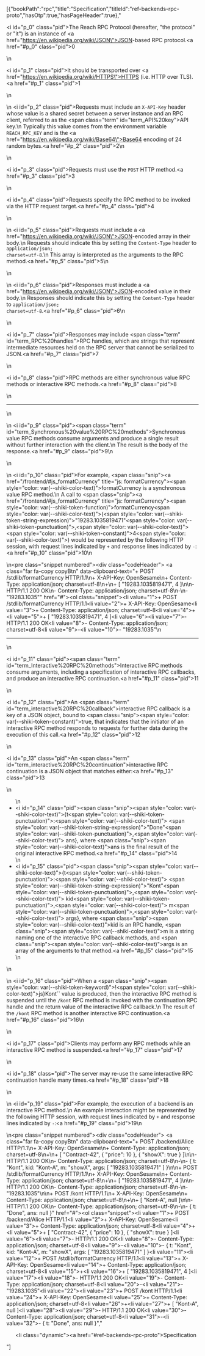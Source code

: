 [{"bookPath":"rpc","title":"Specification","titleId":"ref-backends-rpc-proto","hasOtp":true,"hasPageHeader":true},"<p><i id=\"p_0\" class=\"pid\"></i>The Reach RPC Protocol (hereafter, \"the protocol\" or \"it\") is an instance of <a href=\"https://en.wikipedia.org/wiki/JSON\">JSON</a>-based RPC protocol.<a href=\"#p_0\" class=\"pid\">0</a></p>\n<p><i id=\"p_1\" class=\"pid\"></i>It should be transported over <a href=\"https://en.wikipedia.org/wiki/HTTPS\">HTTPS</a> (i.e. HTTP over TLS).<a href=\"#p_1\" class=\"pid\">1</a></p>\n<p>\n  <i id=\"p_2\" class=\"pid\"></i>Requests must include an <code>X-API-Key</code> header whose value is a shared secret between a server instance and an RPC client, referred to as the <span class=\"term\" id=\"term_API%20key\">API key</span>.\n  Typically this value comes from the environment variable <code>REACH_RPC_KEY</code> and is the <a href=\"https://en.wikipedia.org/wiki/Base64\">Base64</a> encoding of 24 random bytes.<a href=\"#p_2\" class=\"pid\">2</a>\n</p>\n<p><i id=\"p_3\" class=\"pid\"></i>Requests must use the <code>POST</code> HTTP method.<a href=\"#p_3\" class=\"pid\">3</a></p>\n<p><i id=\"p_4\" class=\"pid\"></i>Requests specify the RPC method to be invoked via the HTTP request target.<a href=\"#p_4\" class=\"pid\">4</a></p>\n<p>\n  <i id=\"p_5\" class=\"pid\"></i>Requests must include a <a href=\"https://en.wikipedia.org/wiki/JSON\">JSON</a>-encoded array in their body.\n  Requests should indicate this by setting the <code>Content-Type</code> header to <code>application/json; charset=utf-8</code>.\n  This array is interpreted as the arguments to the RPC method.<a href=\"#p_5\" class=\"pid\">5</a>\n</p>\n<p>\n  <i id=\"p_6\" class=\"pid\"></i>Responses must include a <a href=\"https://en.wikipedia.org/wiki/JSON\">JSON</a>-encoded value in their body.\n  Responses should indicate this by setting the <code>Content-Type</code> header to <code>application/json; charset=utf-8</code>.<a href=\"#p_6\" class=\"pid\">6</a>\n</p>\n<p><i id=\"p_7\" class=\"pid\"></i>Responses may include <span class=\"term\" id=\"term_RPC%20handles\">RPC handles</span>, which are strings that represent intermediate resources held on the RPC server that cannot be serialized to JSON.<a href=\"#p_7\" class=\"pid\">7</a></p>\n<p><i id=\"p_8\" class=\"pid\"></i>RPC methods are either synchronous value RPC methods or interactive RPC methods.<a href=\"#p_8\" class=\"pid\">8</a></p>\n<hr>\n<p>\n  <i id=\"p_9\" class=\"pid\"></i><span class=\"term\" id=\"term_Synchronous%20value%20RPC%20methods\">Synchronous value RPC methods</span> consume arguments and produce a single result without further interaction with the client.\n  The result is the body of the response.<a href=\"#p_9\" class=\"pid\">9</a>\n</p>\n<p>\n  <i id=\"p_10\" class=\"pid\"></i>For example, <span class=\"snip\"><a href=\"/frontend/#js_formatCurrency\" title=\"js: formatCurrency\"><span style=\"color: var(--shiki-color-text)\">formatCurrency</span></a></span> is a synchronous value RPC method.\n  A call to <span class=\"snip\"><a href=\"/frontend/#js_formatCurrency\" title=\"js: formatCurrency\"><span style=\"color: var(--shiki-token-function)\">formatCurrency</span></a><span style=\"color: var(--shiki-color-text)\">(</span><span style=\"color: var(--shiki-token-string-expression)\">\"19283.1035819471\"</span><span style=\"color: var(--shiki-token-punctuation)\">,</span><span style=\"color: var(--shiki-color-text)\"> </span><span style=\"color: var(--shiki-token-constant)\">4</span><span style=\"color: var(--shiki-color-text)\">)</span></span> would be represented by the following HTTP session, with request lines indicated by <code>+</code> and response lines indicated by <code>-</code>:<a href=\"#p_10\" class=\"pid\">10</a>\n</p>\n<pre class=\"snippet numbered\"><div class=\"codeHeader\">&nbsp;<a class=\"far fa-copy copyBtn\" data-clipboard-text=\"+ POST /stdlib/formatCurrency HTTP/1.1\n+ X-API-Key: OpenSesame\n+ Content-Type: application/json; charset=utf-8\n+\n+ [ &quot;19283.1035819471&quot;, 4 ]\n\n- HTTP/1.1 200 OK\n- Content-Type: application/json; charset=utf-8\n-\n- &quot;19283.1035&quot;\" href=\"#\"></a></div><ol class=\"snippet\"><li value=\"1\">+ POST /stdlib/formatCurrency HTTP/1.1</li><li value=\"2\">+ X-API-Key: OpenSesame</li><li value=\"3\">+ Content-Type: application/json; charset=utf-8</li><li value=\"4\">+</li><li value=\"5\">+ [ \"19283.1035819471\", 4 ]</li><li value=\"6\"></li><li value=\"7\">- HTTP/1.1 200 OK</li><li value=\"8\">- Content-Type: application/json; charset=utf-8</li><li value=\"9\">-</li><li value=\"10\">- \"19283.1035\"</li></ol></pre>\n<hr>\n<p><i id=\"p_11\" class=\"pid\"></i><span class=\"term\" id=\"term_Interactive%20RPC%20methods\">Interactive RPC methods</span> consume arguments, including a specification of interactive RPC callbacks, and produce an interactive RPC continuation.<a href=\"#p_11\" class=\"pid\">11</a></p>\n<p><i id=\"p_12\" class=\"pid\"></i>An <span class=\"term\" id=\"term_interactive%20RPC%20callback\">interactive RPC callback</span> is a key of a JSON object, bound to <span class=\"snip\"><span style=\"color: var(--shiki-token-constant)\">true</span></span>, that indicates that the initiator of an interactive RPC method responds to requests for further data during the execution of this call.<a href=\"#p_12\" class=\"pid\">12</a></p>\n<p><i id=\"p_13\" class=\"pid\"></i>An <span class=\"term\" id=\"term_interactive%20RPC%20continuation\">interactive RPC continuation</span> is a JSON object that matches either:<a href=\"#p_13\" class=\"pid\">13</a></p>\n<ul>\n  <li><i id=\"p_14\" class=\"pid\"></i><span class=\"snip\"><span style=\"color: var(--shiki-color-text)\">{t</span><span style=\"color: var(--shiki-token-punctuation)\">:</span><span style=\"color: var(--shiki-color-text)\"> </span><span style=\"color: var(--shiki-token-string-expression)\">\"Done\"</span><span style=\"color: var(--shiki-token-punctuation)\">,</span><span style=\"color: var(--shiki-color-text)\"> ans}</span></span>, where <span class=\"snip\"><span style=\"color: var(--shiki-color-text)\">ans</span></span> is the final result of the original interactive RPC method.<a href=\"#p_14\" class=\"pid\">14</a></li>\n  <li><i id=\"p_15\" class=\"pid\"></i><span class=\"snip\"><span style=\"color: var(--shiki-color-text)\">{t</span><span style=\"color: var(--shiki-token-punctuation)\">:</span><span style=\"color: var(--shiki-color-text)\"> </span><span style=\"color: var(--shiki-token-string-expression)\">\"Kont\"</span><span style=\"color: var(--shiki-token-punctuation)\">,</span><span style=\"color: var(--shiki-color-text)\"> kid</span><span style=\"color: var(--shiki-token-punctuation)\">,</span><span style=\"color: var(--shiki-color-text)\"> m</span><span style=\"color: var(--shiki-token-punctuation)\">,</span><span style=\"color: var(--shiki-color-text)\"> args}</span></span>, where <span class=\"snip\"><span style=\"color: var(--shiki-color-text)\">kid</span></span> is an RPC handle, <span class=\"snip\"><span style=\"color: var(--shiki-color-text)\">m</span></span> is a string naming one of the interactive RPC callback methods, and <span class=\"snip\"><span style=\"color: var(--shiki-color-text)\">args</span></span> is an array of the arguments to that method.<a href=\"#p_15\" class=\"pid\">15</a></li>\n</ul>\n<p>\n  <i id=\"p_16\" class=\"pid\"></i>When a <span class=\"snip\"><span style=\"color: var(--shiki-token-keyword)\">!</span><span style=\"color: var(--shiki-color-text)\">js}</span></span>Kont`` value is produced, then the interactive RPC method is suspended until the <code>/kont</code> RPC method is invoked with the continuation RPC handle and the return value of the interactive RPC callback.\n  The result of the <code>/kont</code> RPC method is another interactive RPC continuation.<a href=\"#p_16\" class=\"pid\">16</a>\n</p>\n<p><i id=\"p_17\" class=\"pid\"></i>Clients may perform any RPC methods while an interactive RPC method is suspended.<a href=\"#p_17\" class=\"pid\">17</a></p>\n<p><i id=\"p_18\" class=\"pid\"></i>The server may re-use the same interactive RPC continuation handle many times.<a href=\"#p_18\" class=\"pid\">18</a></p>\n<p>\n  <i id=\"p_19\" class=\"pid\"></i>For example, the execution of a backend is an interactive RPC method.\n  An example interaction might be represented by the following HTTP session, with request lines indicated by <code>+</code> and response lines indicated by <code>-</code>:<a href=\"#p_19\" class=\"pid\">19</a>\n</p>\n<pre class=\"snippet numbered\"><div class=\"codeHeader\">&nbsp;<a class=\"far fa-copy copyBtn\" data-clipboard-text=\"+ POST /backend/Alice HTTP/1.1\n+ X-API-Key: OpenSesame\n+ Content-Type: application/json; charset=utf-8\n+\n+ [ &quot;Contract-42&quot;, { &quot;price&quot;: 10 }, { &quot;showX&quot;: true } ]\n\n- HTTP/1.1 200 OK\n- Content-Type: application/json; charset=utf-8\n-\n- { t: &quot;Kont&quot;, kid: &quot;Kont-A&quot;, m: &quot;showX&quot;, args: [ &quot;19283.1035819471&quot; ] }\n\n+ POST /stdlib/formatCurrency HTTP/1.1\n+ X-API-Key: OpenSesame\n+ Content-Type: application/json; charset=utf-8\n+\n+ [ &quot;19283.1035819471&quot;, 4 ]\n\n- HTTP/1.1 200 OK\n- Content-Type: application/json; charset=utf-8\n-\n- &quot;19283.1035&quot;\n\n+ POST /kont HTTP/1.1\n+ X-API-Key: OpenSesame\n+ Content-Type: application/json; charset=utf-8\n+\n+ [ &quot;Kont-A&quot;, null ]\n\n- HTTP/1.1 200 OK\n- Content-Type: application/json; charset=utf-8\n-\n- { t: &quot;Done&quot;, ans: null }\" href=\"#\"></a></div><ol class=\"snippet\"><li value=\"1\">+ POST /backend/Alice HTTP/1.1</li><li value=\"2\">+ X-API-Key: OpenSesame</li><li value=\"3\">+ Content-Type: application/json; charset=utf-8</li><li value=\"4\">+</li><li value=\"5\">+ [ \"Contract-42\", { \"price\": 10 }, { \"showX\": true } ]</li><li value=\"6\"></li><li value=\"7\">- HTTP/1.1 200 OK</li><li value=\"8\">- Content-Type: application/json; charset=utf-8</li><li value=\"9\">-</li><li value=\"10\">- { t: \"Kont\", kid: \"Kont-A\", m: \"showX\", args: [ \"19283.1035819471\" ] }</li><li value=\"11\"></li><li value=\"12\">+ POST /stdlib/formatCurrency HTTP/1.1</li><li value=\"13\">+ X-API-Key: OpenSesame</li><li value=\"14\">+ Content-Type: application/json; charset=utf-8</li><li value=\"15\">+</li><li value=\"16\">+ [ \"19283.1035819471\", 4 ]</li><li value=\"17\"></li><li value=\"18\">- HTTP/1.1 200 OK</li><li value=\"19\">- Content-Type: application/json; charset=utf-8</li><li value=\"20\">-</li><li value=\"21\">- \"19283.1035\"</li><li value=\"22\"></li><li value=\"23\">+ POST /kont HTTP/1.1</li><li value=\"24\">+ X-API-Key: OpenSesame</li><li value=\"25\">+ Content-Type: application/json; charset=utf-8</li><li value=\"26\">+</li><li value=\"27\">+ [ \"Kont-A\", null ]</li><li value=\"28\"></li><li value=\"29\">- HTTP/1.1 200 OK</li><li value=\"30\">- Content-Type: application/json; charset=utf-8</li><li value=\"31\">-</li><li value=\"32\">- { t: \"Done\", ans: null }</li></ol></pre>","<ul><li class=\"dynamic\"><a href=\"#ref-backends-rpc-proto\">Specification</a></li></ul>"]